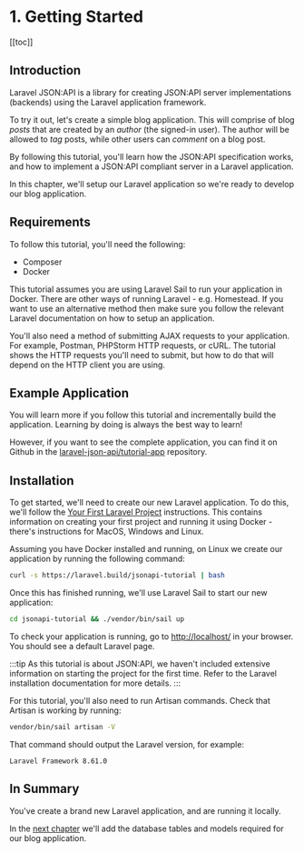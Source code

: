 # 1. Getting Started

[[toc]]

## Introduction

Laravel JSON:API is a library for creating JSON:API server implementations
(backends) using the Laravel application framework.

To try it out, let's create a simple blog application. This will comprise of
blog *posts* that are created by an *author* (the signed-in user). The author
will be allowed to *tag* posts, while other users can *comment* on a blog post.

By following this tutorial, you'll learn how the JSON:API specification works,
and how to implement a JSON:API compliant server in a Laravel application.

In this chapter, we'll setup our Laravel application so we're ready to develop
our blog application.

## Requirements

To follow this tutorial, you'll need the following:

- Composer
- Docker

This tutorial assumes you are using Laravel Sail to run your application in
Docker. There are other ways of running Laravel - e.g. Homestead. If you want
to use an alternative method then make sure you follow the relevant Laravel
documentation on how to setup an application.

You'll also need a method of submitting AJAX requests to your application. For
example, Postman, PHPStorm HTTP requests, or cURL. The tutorial shows the HTTP
requests you'll need to submit, but how to do that will depend on the HTTP client
you are using.

## Example Application

You will learn more if you follow this tutorial and incrementally build the
application. Learning by doing is always the best way to learn!

However, if you want to see the complete application, you can find it on
Github in the [laravel-json-api/tutorial-app](https://github.com/laravel-json-api/tutorial-app)
repository.

## Installation

To get started, we'll need to create our new Laravel application. To do this,
we'll follow the [Your First Laravel Project](https://laravel.com/docs/8.x#your-first-laravel-project)
instructions. This contains information on creating your first project and
running it using Docker - there's instructions for MacOS, Windows and Linux.

Assuming you have Docker installed and running, on Linux we create our
application by running the following command:

```bash
curl -s https://laravel.build/jsonapi-tutorial | bash
```

Once this has finished running, we'll use Laravel Sail to start our new
application:

```bash
cd jsonapi-tutorial && ./vendor/bin/sail up
```

To check your application is running, go to [http://localhost/](http://localhost)
in your browser. You should see a default Laravel page.

:::tip
As this tutorial is about JSON:API, we haven't included extensive information
on starting the project for the first time. Refer to the Laravel installation
documentation for more details.
:::

For this tutorial, you'll also need to run Artisan commands. Check that Artisan
is working by running:

```bash
vendor/bin/sail artisan -V
```

That command should output the Laravel version, for example:

```
Laravel Framework 8.61.0
```

## In Summary

You've create a brand new Laravel application, and are running it locally.

In the [next chapter](./02-models.md) we'll add the database tables and models
required for our blog application.

